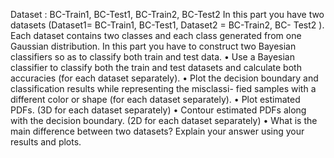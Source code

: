 Dataset : BC-Train1, BC-Test1, BC-Train2, BC-Test2
In this part you have two datasets (Dataset1= BC-Train1, BC-Test1, Dataset2 = BC-Train2, BC-
Test2 ). Each dataset contains two classes and each class generated from one Gaussian distribution.
In this part you have to construct two Bayesian classifiers so as to classify both train and test data.
• Use a Bayesian classifier to classify both the train and test datasets and calculate both
accuracies (for each dataset separately).
• Plot the decision boundary and classification results while representing the misclassi-
fied samples with a different color or shape (for each dataset separately).
• Plot estimated PDFs. (3D for each dataset separately)
• Contour estimated PDFs along with the decision boundary. (2D for each dataset
separately)
• What is the main difference between two datasets? Explain your answer using your
results and plots.
